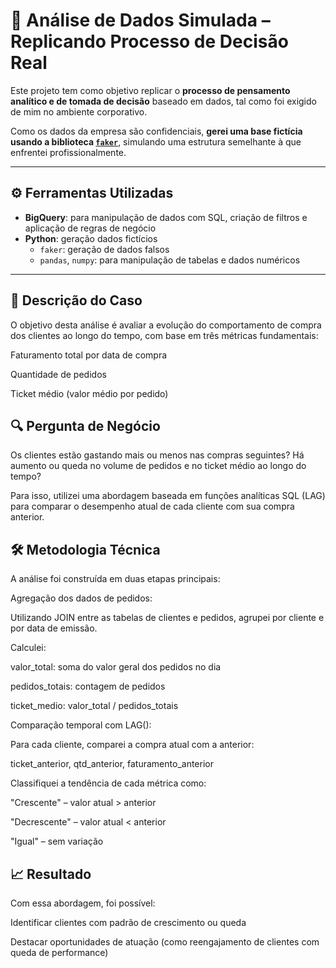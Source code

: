 # 🧠 Análise de Dados Simulada – Replicando Processo de Decisão Real

Este projeto tem como objetivo replicar o **processo de pensamento analítico e de tomada de decisão** baseado em dados, tal como foi exigido de mim no ambiente corporativo.

Como os dados da empresa são confidenciais, **gerei uma base fictícia usando a biblioteca [`faker`](https://faker.readthedocs.io/en/master/)**, simulando uma estrutura semelhante à que enfrentei profissionalmente.

---

## ⚙️ Ferramentas Utilizadas

- **BigQuery**: para manipulação de dados com SQL, criação de filtros e aplicação de regras de negócio
- **Python**: geração dados fictícios 
  - `faker`: geração de dados falsos
  - `pandas`, `numpy`: para manipulação de tabelas e dados numéricos

---

## 🧩 Descrição do Caso
O objetivo desta análise é avaliar a evolução do comportamento de compra dos clientes ao longo do tempo, com base em três métricas fundamentais:

Faturamento total por data de compra

Quantidade de pedidos

Ticket médio (valor médio por pedido)

## 🔍 Pergunta de Negócio
Os clientes estão gastando mais ou menos nas compras seguintes?
Há aumento ou queda no volume de pedidos e no ticket médio ao longo do tempo?

Para isso, utilizei uma abordagem baseada em funções analíticas SQL (LAG) para comparar o desempenho atual de cada cliente com sua compra anterior.

## 🛠️ Metodologia Técnica
A análise foi construída em duas etapas principais:

Agregação dos dados de pedidos:

Utilizando JOIN entre as tabelas de clientes e pedidos, agrupei por cliente e por data de emissão.

Calculei:

valor_total: soma do valor geral dos pedidos no dia

pedidos_totais: contagem de pedidos

ticket_medio: valor_total / pedidos_totais

Comparação temporal com LAG():

Para cada cliente, comparei a compra atual com a anterior:

ticket_anterior, qtd_anterior, faturamento_anterior

Classifiquei a tendência de cada métrica como:

"Crescente" – valor atual > anterior

"Decrescente" – valor atual < anterior

"Igual" – sem variação

## 📈 Resultado
Com essa abordagem, foi possível:

Identificar clientes com padrão de crescimento ou queda

Destacar oportunidades de atuação (como reengajamento de clientes com queda de performance)










